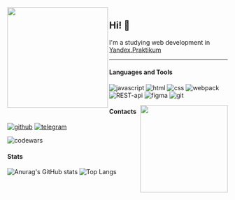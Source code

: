 <img align='left' src="https://media1.giphy.com/media/5eLDrEaRGHegx2FeF2/giphy.gif?cid=ecf05e47r7292a2gn53u9xk9nq9zgjlr9d1x8vhqy8a56634&rid=giphy.gif&ct=s" width="230">

## Hi! 👋 
I'm a studying web development in [Yandex.Praktikum](https://practicum.yandex.ru/)

-----
#### Languages and Tools

![javascript](https://img.shields.io/badge/JavaScript-090909?style=flat-square&logo=javascript)
![html](https://img.shields.io/badge/HTML5-090909?style=flat-square&logo=html5)
![css](https://img.shields.io/badge/CSS3-090909?style=flat-square&logo=css3)
![webpack](https://img.shields.io/badge/Webpack-090909?style=flat-square&logo=webpack)
![REST-api](https://img.shields.io/badge/Api-REST-090909?style=flat-square&logo=RESTapi)
![figma](https://img.shields.io/badge/Figma-090909?style=flat-square&logo=figma)
![git](https://img.shields.io/badge/Git-090909?style=flat-square&logo=git)

<img align='right' src="https://media4.giphy.com/media/UoLt6Tm8wlSnWGfSFs/giphy.gif?cid=790b7611da11823eb87f4d8b2694b77b7ce44ea4080f5a04&rid=giphy.gif&ct=s" width="200">

#### Contacts

[![github](https://img.shields.io/badge/GitHub-090909?style=flat-square&logo=github)](https://github.com/BobbyDorfman)
[![telegram](https://img.shields.io/badge/Telegram-090909?style=flat-square&logo=telegram)](https://t.me/BobbyDorfman)


![codewars](https://www.codewars.com/users/BobbyDorfman/badges/micro)

#### Stats
![Anurag's GitHub stats](https://github-readme-stats.vercel.app/api?username=BobbyDorfman&show_icons=true&theme=radical) 
![Top Langs](https://github-readme-stats.vercel.app/api/top-langs/?username=BobbyDorfman&layout=compact)